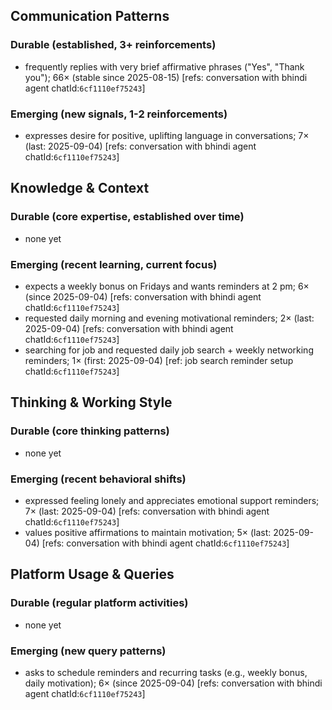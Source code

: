## Communication Patterns
### Durable (established, 3+ reinforcements)
- frequently replies with very brief affirmative phrases ("Yes", "Thank you"); 66× (stable since 2025-08-15) [refs: conversation with bhindi agent chatId:`6cf1110ef75243`]

### Emerging (new signals, 1-2 reinforcements)
- expresses desire for positive, uplifting language in conversations; 7× (last: 2025-09-04) [refs: conversation with bhindi agent chatId:`6cf1110ef75243`]

## Knowledge & Context
### Durable (core expertise, established over time)
- none yet

### Emerging (recent learning, current focus)
- expects a weekly bonus on Fridays and wants reminders at 2 pm; 6× (since 2025-09-04) [refs: conversation with bhindi agent chatId:`6cf1110ef75243`]
- requested daily morning and evening motivational reminders; 2× (last: 2025-09-04) [refs: conversation with bhindi agent chatId:`6cf1110ef75243`]
- searching for job and requested daily job search + weekly networking reminders; 1× (first: 2025-09-04) [ref: job search reminder setup chatId:`6cf1110ef75243`]

## Thinking & Working Style
### Durable (core thinking patterns)
- none yet

### Emerging (recent behavioral shifts)
- expressed feeling lonely and appreciates emotional support reminders; 7× (last: 2025-09-04) [refs: conversation with bhindi agent chatId:`6cf1110ef75243`]
- values positive affirmations to maintain motivation; 5× (last: 2025-09-04) [refs: conversation with bhindi agent chatId:`6cf1110ef75243`]

## Platform Usage & Queries
### Durable (regular platform activities)
- none yet

### Emerging (new query patterns)
- asks to schedule reminders and recurring tasks (e.g., weekly bonus, daily motivation); 6× (since 2025-09-04) [refs: conversation with bhindi agent chatId:`6cf1110ef75243`]